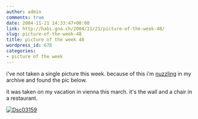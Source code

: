 ```yaml
---
author: admin
comments: true
date: 2004-11-21 14:33:47+00:00
link: http://habi.gna.ch/2004/11/21/picture-of-the-week-48/
slug: picture-of-the-week-48
title: picture of the week 48
wordpress_id: 678
categories:
- picture of the week
---
```



i've not taken a single picture this week. because of this i'm [nuzzling](http://dict.leo.org/?search=nuzzle) in my archive and found the pic below.
  
it was taken on my vacation in vienna this march. it's the wall and a chair in a restaurant.



[![Dsc03159](http://habi.gna.ch/blog/images/DSC03159-tm.jpg)](http://habi.gna.ch/blog/images/DSC03159.jpg)

